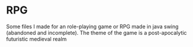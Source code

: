 # RPG
Some files I made for an role-playing game or RPG made in java swing (abandoned and incomplete). The theme of the game is a post-apocalytic futuristic medieval realm
